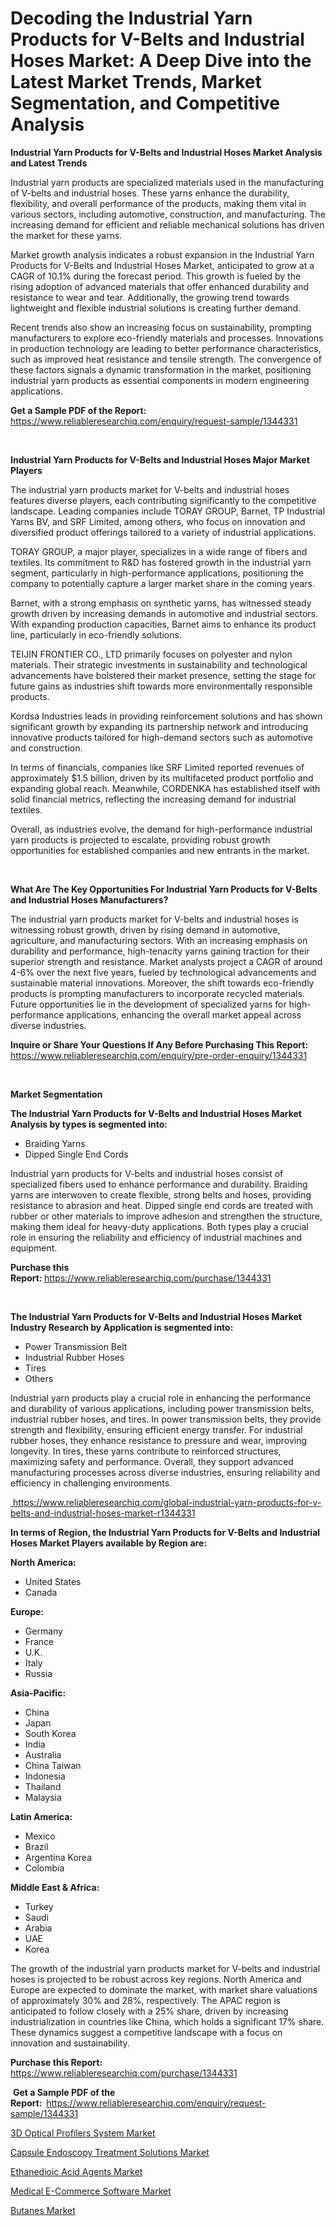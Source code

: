 <p><h1>Decoding the Industrial Yarn Products for V-Belts and Industrial Hoses Market: A Deep Dive into the Latest Market Trends, Market Segmentation, and Competitive Analysis</h1></p><p><strong>Industrial Yarn Products for V-Belts and Industrial Hoses Market Analysis and Latest Trends</strong></p>
<p><p>Industrial yarn products are specialized materials used in the manufacturing of V-belts and industrial hoses. These yarns enhance the durability, flexibility, and overall performance of the products, making them vital in various sectors, including automotive, construction, and manufacturing. The increasing demand for efficient and reliable mechanical solutions has driven the market for these yarns.</p><p>Market growth analysis indicates a robust expansion in the Industrial Yarn Products for V-Belts and Industrial Hoses Market, anticipated to grow at a CAGR of 10.1% during the forecast period. This growth is fueled by the rising adoption of advanced materials that offer enhanced durability and resistance to wear and tear. Additionally, the growing trend towards lightweight and flexible industrial solutions is creating further demand.</p><p>Recent trends also show an increasing focus on sustainability, prompting manufacturers to explore eco-friendly materials and processes. Innovations in production technology are leading to better performance characteristics, such as improved heat resistance and tensile strength. The convergence of these factors signals a dynamic transformation in the market, positioning industrial yarn products as essential components in modern engineering applications.</p></p>
<p><strong>Get a Sample PDF of the Report:&nbsp;</strong> <a href="https://www.reliableresearchiq.com/enquiry/request-sample/1344331?utm_campaign=103&utm_medium=2&utm_source=Github&utm_content=ia&utm_term=24032025&utm_id=industrial-yarn-products-for-v-belts-and-industrial-hoses">https://www.reliableresearchiq.com/enquiry/request-sample/1344331</a></p>
<p>&nbsp;</p>
<p><strong>Industrial Yarn Products for V-Belts and Industrial Hoses Major Market Players</strong></p>
<p><p>The industrial yarn products market for V-belts and industrial hoses features diverse players, each contributing significantly to the competitive landscape. Leading companies include TORAY GROUP, Barnet, TP Industrial Yarns BV, and SRF Limited, among others, who focus on innovation and diversified product offerings tailored to a variety of industrial applications.</p><p>TORAY GROUP, a major player, specializes in a wide range of fibers and textiles. Its commitment to R&D has fostered growth in the industrial yarn segment, particularly in high-performance applications, positioning the company to potentially capture a larger market share in the coming years.</p><p>Barnet, with a strong emphasis on synthetic yarns, has witnessed steady growth driven by increasing demands in automotive and industrial sectors. With expanding production capacities, Barnet aims to enhance its product line, particularly in eco-friendly solutions.</p><p>TEIJIN FRONTIER CO., LTD primarily focuses on polyester and nylon materials. Their strategic investments in sustainability and technological advancements have bolstered their market presence, setting the stage for future gains as industries shift towards more environmentally responsible products.</p><p>Kordsa Industries leads in providing reinforcement solutions and has shown significant growth by expanding its partnership network and introducing innovative products tailored for high-demand sectors such as automotive and construction.</p><p>In terms of financials, companies like SRF Limited reported revenues of approximately $1.5 billion, driven by its multifaceted product portfolio and expanding global reach. Meanwhile, CORDENKA has established itself with solid financial metrics, reflecting the increasing demand for industrial textiles.</p><p>Overall, as industries evolve, the demand for high-performance industrial yarn products is projected to escalate, providing robust growth opportunities for established companies and new entrants in the market.</p></p>
<p>&nbsp;</p>
<p><strong>What Are The Key Opportunities For Industrial Yarn Products for V-Belts and Industrial Hoses Manufacturers?</strong></p>
<p><p>The industrial yarn products market for V-belts and industrial hoses is witnessing robust growth, driven by rising demand in automotive, agriculture, and manufacturing sectors. With an increasing emphasis on durability and performance, high-tenacity yarns gaining traction for their superior strength and resistance. Market analysts project a CAGR of around 4-6% over the next five years, fueled by technological advancements and sustainable material innovations. Moreover, the shift towards eco-friendly products is prompting manufacturers to incorporate recycled materials. Future opportunities lie in the development of specialized yarns for high-performance applications, enhancing the overall market appeal across diverse industries.</p></p>
<p><strong>Inquire or Share Your Questions If Any Before Purchasing This Report:</strong> <a href="https://www.reliableresearchiq.com/enquiry/pre-order-enquiry/1344331?utm_campaign=103&utm_medium=2&utm_source=Github&utm_content=ia&utm_term=24032025&utm_id=industrial-yarn-products-for-v-belts-and-industrial-hoses">https://www.reliableresearchiq.com/enquiry/pre-order-enquiry/1344331</a></p>
<p>&nbsp;</p>
<p><strong>Market Segmentation</strong></p>
<p><strong>The Industrial Yarn Products for V-Belts and Industrial Hoses Market Analysis by types is segmented into:</strong></p>
<p><ul><li>Braiding Yarns</li><li>Dipped Single End Cords</li></ul></p>
<p><p>Industrial yarn products for V-belts and industrial hoses consist of specialized fibers used to enhance performance and durability. Braiding yarns are interwoven to create flexible, strong belts and hoses, providing resistance to abrasion and heat. Dipped single end cords are treated with rubber or other materials to improve adhesion and strengthen the structure, making them ideal for heavy-duty applications. Both types play a crucial role in ensuring the reliability and efficiency of industrial machines and equipment.</p></p>
<p><strong>Purchase this Report:&nbsp;</strong><a href="https://www.reliableresearchiq.com/purchase/1344331?utm_campaign=103&utm_medium=2&utm_source=Github&utm_content=ia&utm_term=24032025&utm_id=industrial-yarn-products-for-v-belts-and-industrial-hoses">https://www.reliableresearchiq.com/purchase/1344331</a></p>
<p>&nbsp;</p>
<p><strong>The Industrial Yarn Products for V-Belts and Industrial Hoses Market Industry Research by Application is segmented into:</strong></p>
<p><ul><li>Power Transmission Belt</li><li>Industrial Rubber Hoses</li><li>Tires</li><li>Others</li></ul></p>
<p><p>Industrial yarn products play a crucial role in enhancing the performance and durability of various applications, including power transmission belts, industrial rubber hoses, and tires. In power transmission belts, they provide strength and flexibility, ensuring efficient energy transfer. For industrial rubber hoses, they enhance resistance to pressure and wear, improving longevity. In tires, these yarns contribute to reinforced structures, maximizing safety and performance. Overall, they support advanced manufacturing processes across diverse industries, ensuring reliability and efficiency in challenging environments.</p></p>
<p><a href="https://www.reliableresearchiq.com/global-industrial-yarn-products-for-v-belts-and-industrial-hoses-market-r1344331?utm_campaign=103&utm_medium=2&utm_source=Github&utm_content=ia&utm_term=24032025&utm_id=industrial-yarn-products-for-v-belts-and-industrial-hoses">&nbsp;https://www.reliableresearchiq.com/global-industrial-yarn-products-for-v-belts-and-industrial-hoses-market-r1344331</a></p>
<p><strong>In terms of Region, the Industrial Yarn Products for V-Belts and Industrial Hoses Market Players available by Region are:</strong></p>
<p>
    <p> <strong> North America: </strong>
        <ul>
            <li>United States</li>
            <li>Canada</li>
        </ul>
        </p> 
    <p> <strong> Europe: </strong>
        <ul>
            <li>Germany</li>
            <li>France</li>
            <li>U.K.</li>
            <li>Italy</li>
            <li>Russia</li>
        </ul>
        </p> 
    <p> <strong> Asia-Pacific: </strong>
        <ul>
            <li>China</li>
            <li>Japan</li>
            <li>South Korea</li>
            <li>India</li>
            <li>Australia</li>
            <li>China Taiwan</li>
            <li>Indonesia</li>
            <li>Thailand</li>
            <li>Malaysia</li>
        </ul>
        </p> 
    <p> <strong> Latin America: </strong>
        <ul>
            <li>Mexico</li>
            <li>Brazil</li>
            <li>Argentina Korea</li>
            <li>Colombia</li>
        </ul>
        </p> 
    <p> <strong> Middle East & Africa: </strong>
        <ul>
            <li>Turkey</li>
            <li>Saudi</li>
            <li>Arabia</li>
            <li>UAE</li>
            <li>Korea</li>
        </ul>
    </p>
    </p>
<p><p>The growth of the industrial yarn products market for V-belts and industrial hoses is projected to be robust across key regions. North America and Europe are expected to dominate the market, with market share valuations of approximately 30% and 28%, respectively. The APAC region is anticipated to follow closely with a 25% share, driven by increasing industrialization in countries like China, which holds a significant 17% share. These dynamics suggest a competitive landscape with a focus on innovation and sustainability.</p></p>
<p><strong>Purchase this Report: </strong><a href="https://www.reliableresearchiq.com/purchase/1344331?utm_campaign=103&utm_medium=2&utm_source=Github&utm_content=ia&utm_term=24032025&utm_id=industrial-yarn-products-for-v-belts-and-industrial-hoses">https://www.reliableresearchiq.com/purchase/1344331</a></p>
<p>&nbsp;<strong>Get a Sample PDF of the Report:&nbsp;&nbsp;</strong><a href="https://www.reliableresearchiq.com/enquiry/request-sample/1344331?utm_campaign=103&utm_medium=2&utm_source=Github&utm_content=ia&utm_term=24032025&utm_id=industrial-yarn-products-for-v-belts-and-industrial-hoses">https://www.reliableresearchiq.com/enquiry/request-sample/1344331</a></p>
<p><strong></strong></p>
<p><p><a href="https://github.com/trenkkwasek84/Market-Research-Report-List-1/blob/main/3d-optical-profilers-system-market.md?utm_campaign=103&utm_medium=2&utm_source=Github&utm_content=ia&utm_term=24032025&utm_id=industrial-yarn-products-for-v-belts-and-industrial-hoses">3D Optical Profilers System Market</a></p><p><a href="https://github.com/snapetylerho/Market-Research-Report-List-1/blob/main/capsule-endoscopy-treatment-solutions-market.md?utm_campaign=103&utm_medium=2&utm_source=Github&utm_content=ia&utm_term=24032025&utm_id=industrial-yarn-products-for-v-belts-and-industrial-hoses">Capsule Endoscopy Treatment Solutions Market</a></p><p><a href="https://github.com/sulvantomppa/Market-Research-Report-List-1/blob/main/ethanedioic-acid-agents-market.md?utm_campaign=103&utm_medium=2&utm_source=Github&utm_content=ia&utm_term=24032025&utm_id=industrial-yarn-products-for-v-belts-and-industrial-hoses">Ethanedioic Acid Agents Market</a></p><p><a href="https://github.com/stunzkocotpv/Market-Research-Report-List-1/blob/main/medical-e-commerce-software-market.md?utm_campaign=103&utm_medium=2&utm_source=Github&utm_content=ia&utm_term=24032025&utm_id=industrial-yarn-products-for-v-belts-and-industrial-hoses">Medical E-Commerce Software Market</a></p><p><a href="https://github.com/iwanesucices/Market-Research-Report-List-1/blob/main/butanes-market.md?utm_campaign=103&utm_medium=2&utm_source=Github&utm_content=ia&utm_term=24032025&utm_id=industrial-yarn-products-for-v-belts-and-industrial-hoses">Butanes Market</a></p></p>